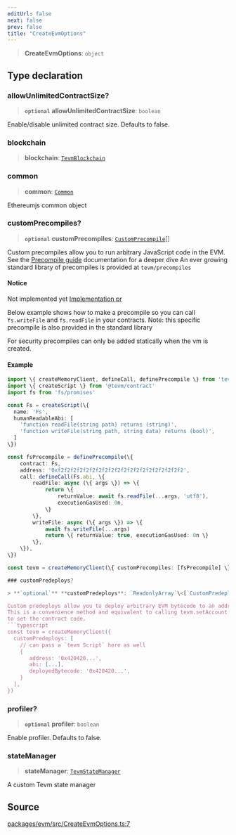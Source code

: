 ```yaml
---
editUrl: false
next: false
prev: false
title: "CreateEvmOptions"
---
```


> **CreateEvmOptions**: `object`

## Type declaration

### allowUnlimitedContractSize?

> **`optional`** **allowUnlimitedContractSize**: `boolean`

Enable/disable unlimited contract size. Defaults to false.

### blockchain

> **blockchain**: [`TevmBlockchain`](/reference/blockchain/classes/tevmblockchain/)

### common

> **common**: [`Common`](/reference/common/classes/common/)

Ethereumjs common object

### customPrecompiles?

> **`optional`** **customPrecompiles**: [`CustomPrecompile`](/reference/tevm/evm/type-aliases/customprecompile/)[]

Custom precompiles allow you to run arbitrary JavaScript code in the EVM.
See the [Precompile guide](https://todo.todo) documentation for a deeper dive
An ever growing standard library of precompiles is provided at `tevm/precompiles`

#### Notice

Not implemented yet [Implementation pr](https://github.com/evmts/tevm-monorepo/pull/728/files)

Below example shows how to make a precompile so you can call `fs.writeFile` and `fs.readFile` in your contracts.
Note: this specific precompile is also provided in the standard library

For security precompiles can only be added statically when the vm is created.

#### Example

```ts
import \{ createMemoryClient, defineCall, definePrecompile \} from 'tevm'
import \{ createScript \} from '@tevm/contract'
import fs from 'fs/promises'

const Fs = createScript(\{
  name: 'Fs',
  humanReadableAbi: [
    'function readFile(string path) returns (string)',
    'function writeFile(string path, string data) returns (bool)',
  ]
\})

const fsPrecompile = definePrecompile(\{
	contract: Fs,
	address: '0xf2f2f2f2f2f2f2f2f2f2f2f2f2f2f2f2f2f2f2f2',
	call: defineCall(Fs.abi, \{
		readFile: async (\{ args \}) => \{
			return \{
				returnValue: await fs.readFile(...args, 'utf8'),
				executionGasUsed: 0n,
			\}
		\},
		writeFile: async (\{ args \}) => \{
			await fs.writeFile(...args)
			return \{ returnValue: true, executionGasUsed: 0n \}
		\},
	\}),
\})

const tevm = createMemoryClient(\{ customPrecompiles: [fsPrecompile] \})

### customPredeploys?

> **`optional`** **customPredeploys**: `ReadonlyArray`\<[`CustomPredeploy`](/reference/predeploys/type-aliases/custompredeploy/)\<`any`, `any`\>\>

Custom predeploys allow you to deploy arbitrary EVM bytecode to an address.
This is a convenience method and equivalent to calling tevm.setAccount() manually
to set the contract code.
```typescript
const tevm = createMemoryClient({
  customPredeploys: [
    // can pass a `tevm Script` here as well
    {
       address: '0x420420...',
       abi: [...],
       deployedBytecode: '0x420420...',
    }
  ],
})
```

### profiler?

> **`optional`** **profiler**: `boolean`

Enable profiler. Defaults to false.

### stateManager

> **stateManager**: [`TevmStateManager`](/reference/state/type-aliases/tevmstatemanager/)

A custom Tevm state manager

## Source

[packages/evm/src/CreateEvmOptions.ts:7](https://github.com/evmts/tevm-monorepo/blob/main/packages/evm/src/CreateEvmOptions.ts#L7)
